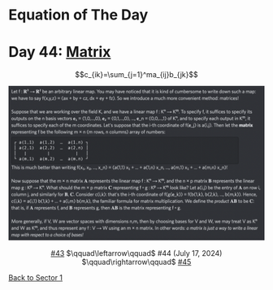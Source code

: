 # Equation of The Day

# Day 44: [Matrix](https://en.wikipedia.org/wiki/Matrix_(mathematics))

$$c_{ik}=\sum_{j=1}^ma_{ij}b_{jk}$$

<picture><img alt="Day 44" src="0044.png"></picture>

<center><a href="0043.html">#43</a> $\qquad\leftarrow\qquad$ #44 (July 17, 2024) $\qquad\rightarrow\qquad$ <a href="0045.html">#45</a></center>

[Back to Sector 1](../0-63.md)

<script src="https://utteranc.es/client.js" repo="12AbBa/eotd" issue-term="pathname" theme="github-light" crossorigin="anonymous" async> </script>